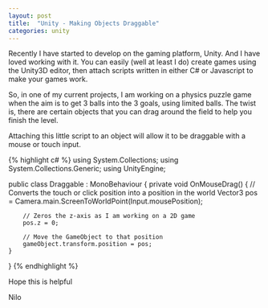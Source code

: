 ```yaml
---
layout: post
title:  "Unity - Making Objects Draggable"
categories: unity
---
```


Recently I have started to develop on the gaming platform, Unity. And I have
loved working with it. You can easily (well at least I do) create games using
the Unity3D editor, then attach scripts written in either C# or Javascript to
make your games work.

So, in one of my current projects, I am working on a physics puzzle game when
the aim is to get 3 balls into the 3 goals, using limited balls. The twist is,
there are certain objects that you can drag around the field to help you finish
the level.

Attaching this little script to an object will allow it to be draggable with a
mouse or touch input.

{% highlight c# %}
using System.Collections;
using System.Collections.Generic;
using UnityEngine;

public class Draggable : MonoBehaviour {
	private void OnMouseDrag() {
		// Converts the touch or click position into a position in the world
		Vector3 pos = Camera.main.ScreenToWorldPoint(Input.mousePosition);

		// Zeros the z-axis as I am working on a 2D game
		pos.z = 0;

		// Move the GameObject to that position
		gameObject.transform.position = pos;
	}
}
{% endhighlight %}

Hope this is helpful

Nilo 